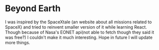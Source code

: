# Beyond Earth

I was inspired by the SpaceXtale (an website about all missions related to SpaceX) and tried to reinvent smaller version of it while learning React.
Though because of Nasa's EONET api(not able to fetch though they said it was free?) I couldn't make it much interesting. Hope in future I will update more things.
